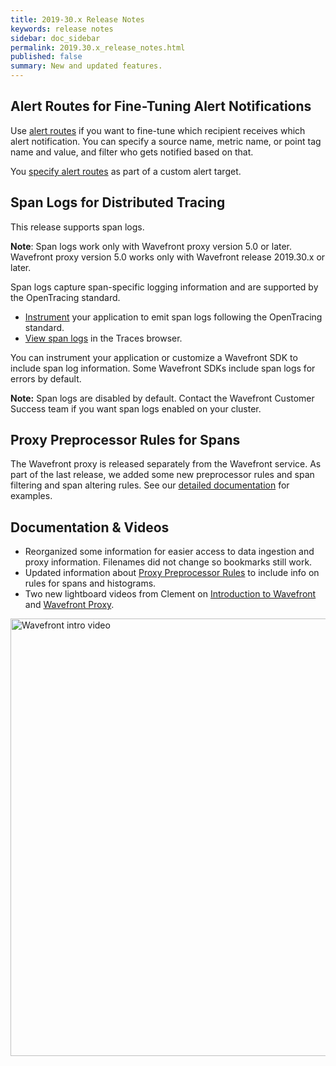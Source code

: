 ```yaml
---
title: 2019-30.x Release Notes
keywords: release notes
sidebar: doc_sidebar
permalink: 2019.30.x_release_notes.html
published: false
summary: New and updated features.
---
```



## Alert Routes for Fine-Tuning Alert Notifications

Use [alert routes](webhooks_alert_notification.html#add-custom-alert-routes) if you want to fine-tune which recipient receives which alert notification. You can specify a source name, metric name, or point tag name and value, and filter who gets notified based on that.

You [specify alert routes](webhooks_alert_notification.html#alert_route) as part of a custom alert target.

## Span Logs for Distributed Tracing

This release supports span logs.

**Note**: Span logs work only with Wavefront proxy version 5.0 or later. Wavefront proxy version 5.0 works only with Wavefront release 2019.30.x or later.

Span logs capture span-specific logging information and are supported by the OpenTracing standard.

* [Instrument](tracing_instrumenting_frameworks.html#instrumentation-for-span-logs) your application to emit span logs following the OpenTracing standard.
* [View span logs](tracing_traces_browser.html#drill-down-into-spans-and-view-metrics-and-span-logs) in the Traces browser.

You can instrument your application or customize a Wavefront SDK to include span log information. Some Wavefront SDKs include span logs for errors by default.

**Note:** Span logs are disabled by default. Contact the Wavefront Customer Success team if you want span logs enabled on your cluster.

## Proxy Preprocessor Rules for Spans

The Wavefront proxy is released separately from the Wavefront service. As part of the last release, we added some new preprocessor rules and span filtering and span altering rules. See our [detailed documentation](proxies_preprocessor_rules.html) for examples.

## Documentation & Videos

* Reorganized some information for easier access to data ingestion and proxy information. Filenames did not change so bookmarks still work.
* Updated information about [Proxy Preprocessor Rules](proxies_preprocessor_rules.html) to include info on rules for spans and histograms.
* Two new lightboard videos from Clement on [Introduction to Wavefront](https://youtu.be/90mw6Vcmlt4) and [Wavefront Proxy](https://youtu.be/Lrm8UuxrsqA).

<p><a href="https://youtu.be/90mw6Vcmlt4" target="_blank"><img src="/images/v_intro_clement.png" style="width: 700px;" alt="Wavefront intro video"/></a>
</p>
